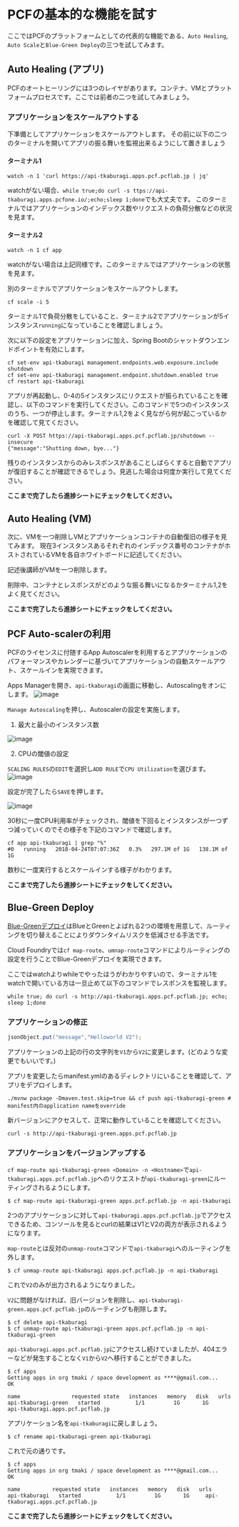# PCFの基本的な機能を試す
ここではPCFのプラットフォームとしての代表的な機能である、`Auto Healing`, `Auto Scale`と`Blue-Green Deploy`の三つを試してみます。

## Auto Healing (アプリ)
PCFのオートヒーリングには3つのレイヤがあります。コンテナ、VMとプラットフォームプロセスです。ここでは前者の二つを試してみましょう。

### アプリケーションをスケールアウトする
下準備としてアプリケーションをスケールアウトします。
その前に以下の二つのターミナルを開いてアプリの振る舞いを監視出来るようにして置きましょう

#### ターミナル1
```shell
watch -n 1 'curl https://api-tkaburagi.apps.pcf.pcflab.jp | jq'
```
watchがない場合、`while true;do curl -s ttps://api-tkaburagi.apps.pcfone.io/;echo;sleep 1;done`でも大丈夫です。
このターミナルではアプリケーションのインデックス数やリクエストの負荷分散などの状況を見ます。

#### ターミナル2
```shell
watch -n 1 cf app
```
watchがない場合は上記同様です。このターミナルではアプリケーションの状態を見ます。

別のターミナルでアプリケーションをスケールアウトします。
```shell
cf scale -i 5
```
ターミナル1で負荷分散をしていること、ターミナル2でアプリケーションが5インスタンス`running`になっていることを確認しましょう。

次に以下の設定をアプリケーションに加え、Spring Bootのシャットダウンエンドポイントを有効にします。
```shell
cf set-env api-tkaburagi management.endpoints.web.exposure.include shutdown
cf set-env api-tkaburagi management.endpoint.shutdown.enabled true
cf restart api-tkaburagi
```

アプリが再起動し、0-4の5インスタンスにリクエストが振られていることを確認し、以下のコマンドを実行してください。このコマンドで5つのインスタンスのうち、一つが停止します。ターミナル1,2をよく見ながら何が起こっているかを確認して見てください。
```console
curl -X POST https://api-tkaburagi.apps.pcf.pcflab.jp/shutdown --insecure
{"message":"Shutting down, bye..."}
```
残りのインスタンスからのみレスポンスがあることしばらくすると自動でアプリが復旧することが確認できるでしょう。見逃した場合は何度か実行して見てください。

**ここまで完了したら進捗シートにチェックをしてください。**

## Auto Healing (VM)
次に、VMを一つ削除しVMとアプリケーションコンテナの自動復旧の様子を見てみます。 現在3インスタンスあるそれぞれのインデックス番号のコンテナがホストされているVMを各自ホワイトボードに記述してください。

記述後講師がVMを一つ削除します。

削除中、コンテナとレスポンスがどのような振る舞いになるかターミナル1,2をよく見てください。

**ここまで完了したら進捗シートにチェックをしてください。**

## PCF Auto-scalerの利用
PCFのライセンスに付随するApp Autoscalerを利用するとアプリケーションのパフォーマンスやカレンダーに基づいてアプリケーションの自動スケールアウト、スケールインを実現できます。


Apps Managerを開き、`api-tkaburagi`の画面に移動し、Autoscalingをオンにします。
![image](https://storage.googleapis.com/pcf-workshop/autoscale.png)

`Manage Autoscaling`を押し、Autoscalerの設定を実施します。

1. 最大と最小のインスタンス数

![image](https://storage.googleapis.com/pcf-workshop/autoscale2.png)

2. CPUの閾値の設定

`SCALING RULES`の`EDIT`を選択し`ADD RULE`で`CPU Utilization`を選びます。
![image](https://storage.googleapis.com/pcf-workshop/autoscale3.png)

設定が完了したら`SAVE`を押します。

![image](https://storage.googleapis.com/pcf-workshop/autoscale4.png)

30秒に一度CPU利用率がチェックされ、閾値を下回るとインスタンスが一つずつ減っていくのでその様子を下記のコマンドで確認します。

```console
cf app api-tkaburagi | grep "%"
#0   running   2018-04-24T07:07:36Z   0.3%   297.1M of 1G   138.1M of 1G
```

数秒に一度実行するとスケールインする様子がわかります。

**ここまで完了したら進捗シートにチェックをしてください。**

## Blue-Green Deploy
[Blue-Greenデプロイ](http://martinfowler.com/bliki/BlueGreenDeployment.html)はBlueとGreenとよばれる2つの環境を用意して、ルーティングを切り替えることによりダウンタイムリスクを低減させる手法です。

Cloud Foundryでは`cf map-route`、`umnap-route`コマンドによりルーティングの設定を行うことでBlue-Greenデプロイを実現できます。

ここではwatchよりwhileでやったほうがわかりやすいので、ターミナル1をwatchで開いている方は一旦止めて以下のコマンドでレスポンスを監視します。
```shell
while true; do curl -s http://api-tkaburagi.apps.pcf.pcflab.jp; echo; sleep 1;done
```

### アプリケーションの修正
```java
jsonObject.put("message","Helloworld V2");
```
アプリケーションの上記の行の文字列を`V1`から`V2`に変更します。(どのような変更でもいいです。)

アプリを変更したらmanifest.ymlのあるディレクトリにいることを確認して、アプリをデプロイします。
```shell
./mvnw package -Dmaven.test.skip=true && cf push api-tkaburagi-green # manifest内のapplication nameをoverride
```

新バージョンにアクセスして、正常に動作していることを確認してください。

```shell
curl -s http://api-tkaburagi-green.apps.pcf.pcflab.jp
```

### アプリケーションをバージョンアップする
`cf map-route api-tkaburagi-green <Domain> -n <Hostname>`で`api-tkaburagi.apps.pcf.pcflab.jp`へのリクエストが`api-tkaburagi-green`にルーティングされるようにします。

```shell
$ cf map-route api-tkaburagi-green apps.pcf.pcflab.jp -n api-tkaburagi
```

2つのアプリケーションに対して`api-tkaburagi.apps.pcf.pcflab.jp`でアクセスできるため、コンソールを見るとcurlの結果はV1とV2の両方が表示されるようになります。

`map-route`とは反対の`unmap-route`コマンドで`api-tkaburagi`へのルーティングを外します。

``` shell
$ cf unmap-route api-tkaburagi apps.pcf.pcflab.jp -n api-tkaburagi
```

これで`V2`のみが出力されるようになりました。


`V2`に問題がなければ、旧バージョンを削除し、`api-tkaburagi-green.apps.pcf.pcflab.jp`のルーティングも削除します。

``` console
$ cf delete api-tkaburagi
$ cf unmap-route api-tkaburagi-green apps.pcf.pcflab.jp -n api-tkaburagi-green
```


`api-tkaburagi.apps.pcf.pcflab.jp`にアクセスし続けていましたが、404エラーなどが発生することなく`V1`から`V2`へ移行することができました。

``` console
$ cf apps
Getting apps in org tmaki / space development as ****@gmail.com...
OK

name                requested state   instances   memory   disk   urls   
api-tkaburagi-green   started           1/1         1G       1G     api-tkaburagi.apps.pcf.pcflab.jp
```

アプリケーション名を`api-tkaburagi`に戻しましょう。

``` console
$ cf rename api-tkaburagi-green api-tkaburagi
```

これで元の通りです。

``` console
$ cf apps
Getting apps in org tmaki / space development as ****@gmail.com...
OK

name          requested state   instances   memory   disk   urls   
api-tkaburagi   started           1/1         1G       1G     api-tkaburagi.apps.pcf.pcflab.jp
```

**ここまで完了したら進捗シートにチェックをしてください。**
